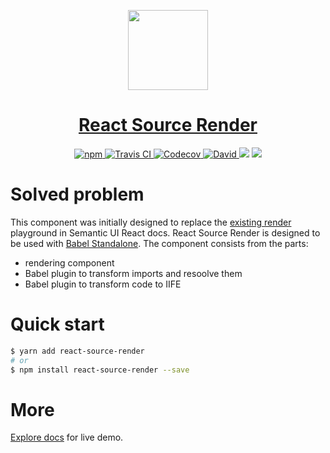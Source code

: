 <!-- Logo -->
<p align="center">
  <a href="https://layershifter.github.io/react-source-render/">
    <img height="128" width="128" src="https://github.com/layershifter/react-source-render/raw/master/public/logo-teal.png">
  </a>
</p>

<!-- Name -->
<h1 align="center">
  <a href="https://layershifter.github.io/react-source-render/">React Source Render</a>
</h1>

<!-- Badges -->
<p align="center">
  <a href="https://www.npmjs.com/package/react-source-render">
    <img alt="npm" src="https://img.shields.io/npm/v/react-source-render.svg?style=flat-square" />
  </a>
  <a href="https://travis-ci.com/layershifter/react-source-render">
    <img alt="Travis CI" src="https://img.shields.io/travis/com/layershifter/react-source-render/master.svg?style=flat-square" />
  </a>
  <a href="https://codecov.io/gh/layershifter/react-source-render">
    <img alt="Codecov" src="https://img.shields.io/codecov/c/github/layershifter/react-source-render/master.svg?style=flat-square" />
  </a>
  <a href="https://david-dm.org/layershifter/react-source-render">
    <img alt="David" src="https://img.shields.io/david/layershifter/react-source-render.svg?style=flat-square" />
  </a>
 
  <img src="http://img.badgesize.io/https://unpkg.com/react-source-render/lib/cjs/react-source-render.production.js?compression=gzip&label=gzip%20size&style=flat-square">
  <img src="http://img.badgesize.io/https://unpkg.com/react-source-render/lib/cjs/react-source-render.production.js?label=size&style=flat-square">
</p>


# Solved problem
      
This component was initially designed to replace the [existing render](https://github.com/Semantic-Org/Semantic-UI-React/blob/e786724c73a6446fc5e86828ba446c18d4a9baab/docs/src/components/ComponentDoc/ComponentExample/renderExampleSourceCode.js) playground in Semantic UI React docs. React Source Render is designed to be used with [Babel Standalone](https://babeljs.io/docs/en/next/babel-standalone.html). The component consists from the parts:

- rendering component
- Babel plugin to transform imports and resoolve them
- Babel plugin to transform code to IIFE

# Quick start

```bash
$ yarn add react-source-render
# or
$ npm install react-source-render --save
```

# More

[Explore docs](https://layershifter.github.io/react-source-render/) for live demo.